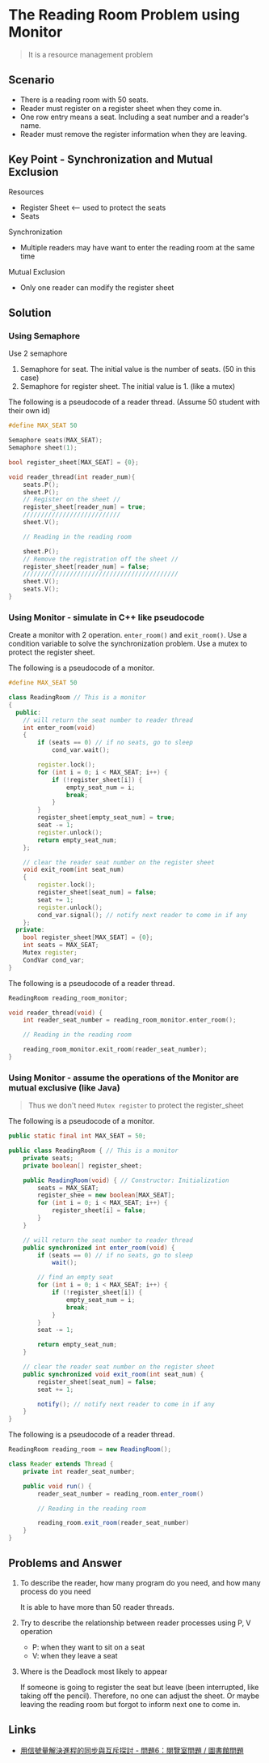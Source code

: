 # The Reading Room Problem using Monitor

> It is a resource management problem

## Scenario

* There is a reading room with 50 seats.
* Reader must register on a register sheet when they come in.
* One row entry means a seat. Including a seat number and a reader's name.
* Reader must remove the register information when they are leaving.

## Key Point - Synchronization and Mutual Exclusion

Resources

* Register Sheet <-- used to protect the seats
* Seats

Synchronization

* Multiple readers may have want to enter the reading room at the same time

Mutual Exclusion

* Only one reader can modify the register sheet

## Solution

### Using Semaphore

Use 2 semaphore

1. Semaphore for seat. The initial value is the number of seats. (50 in this case)
2. Semaphore for register sheet. The initial value is 1. (like a mutex)

The following is a pseudocode of a reader thread. (Assume 50 student with their own id)

```cpp
#define MAX_SEAT 50

Semaphore seats(MAX_SEAT);
Semaphore sheet(1);

bool register_sheet[MAX_SEAT] = {0};

void reader_thread(int reader_num){
    seats.P();
    sheet.P();
    // Register on the sheet //
    register_sheet[reader_num] = true;
    ///////////////////////////
    sheet.V();

    // Reading in the reading room

    sheet.P();
    // Remove the registration off the sheet //
    register_sheet[reader_num] = false;
    ///////////////////////////////////////////
    sheet.V();
    seats.V();
}
```

### Using Monitor - simulate in C++ like pseudocode

Create a monitor with 2 operation. `enter_room()` and `exit_room()`.
Use a condition variable to solve the synchronization problem.
Use a mutex to protect the register sheet.

The following is a pseudocode of a monitor.

```cpp
#define MAX_SEAT 50

class ReadingRoom // This is a monitor
{
  public:
    // will return the seat number to reader thread
    int enter_room(void)
    {
        if (seats == 0) // if no seats, go to sleep
            cond_var.wait();

        register.lock();
        for (int i = 0; i < MAX_SEAT; i++) {
            if (!register_sheet[i]) {
                empty_seat_num = i;
                break;
            }
        }
        register_sheet[empty_seat_num] = true;
        seat -= 1;
        register.unlock();
        return empty_seat_num;
    };

    // clear the reader seat number on the register sheet
    void exit_room(int seat_num)
    {
        register.lock();
        register_sheet[seat_num] = false;
        seat += 1;
        register.unlock();
        cond_var.signal(); // notify next reader to come in if any
    };
  private:
    bool register_sheet[MAX_SEAT] = {0};
    int seats = MAX_SEAT;
    Mutex register;
    CondVar cond_var;
}
```

The following is a pseudocode of a reader thread.

```cpp
ReadingRoom reading_room_monitor;

void reader_thread(void) {
    int reader_seat_number = reading_room_monitor.enter_room();

    // Reading in the reading room

    reading_room_monitor.exit_room(reader_seat_number);
}
```

### Using Monitor - assume the operations of the Monitor are mutual exclusive (like Java)

> Thus we don't need `Mutex register` to protect the register_sheet

The following is a pseudocode of a monitor.

```java
public static final int MAX_SEAT = 50;

public class ReadingRoom { // This is a monitor
    private seats;
    private boolean[] register_sheet;

    public ReadingRoom(void) { // Constructor: Initialization
        seats = MAX_SEAT;
        register_shee = new boolean[MAX_SEAT];
        for (int i = 0; i < MAX_SEAT; i++) {
            register_sheet[i] = false;
        }
    }

    // will return the seat number to reader thread
    public synchronized int enter_room(void) {
        if (seats == 0) // if no seats, go to sleep
            wait();

        // find an empty seat
        for (int i = 0; i < MAX_SEAT; i++) {
            if (!register_sheet[i]) {
                empty_seat_num = i;
                break;
            }
        }
        seat -= 1;

        return empty_seat_num;
    }

    // clear the reader seat number on the register sheet
    public synchronized void exit_room(int seat_num) {
        register_sheet[seat_num] = false;
        seat += 1;

        notify(); // notify next reader to come in if any
    }
}
```

The following is a pseudocode of a reader thread.

```java
ReadingRoom reading_room = new ReadingRoom();

class Reader extends Thread {
    private int reader_seat_number;

    public void run() {
        reader_seat_number = reading_room.enter_room()

        // Reading in the reading room

        reading_room.exit_room(reader_seat_number)
    }
}
```

## Problems and Answer

1. To describe the reader, how many program do you need, and how many process do you need

    It is able to have more than 50 reader threads.

2. Try to describe the relationship between reader processes using P, V operation
    * P: when they want to sit on a seat
    * V: when they leave a seat
3. Where is the Deadlock most likely to appear

    If someone is going to register the seat but leave (been interrupted, like taking off the pencil).
    Therefore, no one can adjust the sheet.
    Or maybe leaving the reading room but forgot to inform next one to come in.

## Links

* [用信號量解決進程的同步與互斥探討 - 問題6：閱覽室問題 / 圖書館問題](http://whatbeg.com/2017/03/06/semaphore.html#%E9%97%AE%E9%A2%986%EF%BC%9A%E9%98%85%E8%A7%88%E5%AE%A4%E9%97%AE%E9%A2%98-%E5%9B%BE%E4%B9%A6%E9%A6%86%E9%97%AE%E9%A2%98)
